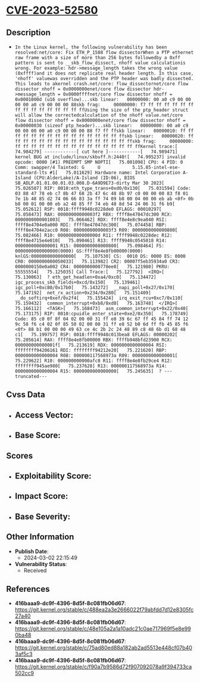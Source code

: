 
# [CVE-2023-52580](https://cve.mitre.org/cgi-bin/cvename.cgi?name=CVE-2023-52580)

## Description

- `In the Linux kernel, the following vulnerability has been resolved:net/core: Fix ETH_P_1588 flow dissectorWhen a PTP ethernet raw frame with a size of more than 256 bytes followedby a 0xff pattern is sent to __skb_flow_dissect, nhoff value calculationis wrong. For example: hdr->message_length takes the wrong value (0xffff)and it does not replicate real header length. In this case, 'nhoff' valuewas overridden and the PTP header was badly dissected. This leads to akernel crash.net/core: flow_dissectornet/core flow dissector nhoff = 0x0000000enet/core flow dissector hdr->message_length = 0x0000ffffnet/core flow dissector nhoff = 0x0001000d (u16 overflow)...skb linear:   00000000: 00 a0 c9 00 00 00 00 a0 c9 00 00 00 88skb frag:     00000000: f7 ff ff ff ff ff ff ff ff ff ff ff ff ff ff ffUsing the size of the ptp_header struct will allow the correctedcalculation of the nhoff value.net/core flow dissector nhoff = 0x0000000enet/core flow dissector nhoff = 0x00000030 (sizeof ptp_header)...skb linear:   00000000: 00 a0 c9 00 00 00 00 a0 c9 00 00 00 88 f7 ff ffskb linear:   00000010: ff ff ff ff ff ff ff ff ff ff ff ff ff ff ff ffskb linear:   00000020: ff ff ff ff ff ff ff ff ff ff ff ff ff ff ff ffskb frag:     00000000: ff ff ff ff ff ff ff ff ff ff ff ff ff ff ff ffKernel trace:[   74.984279] ------------[ cut here ]------------[   74.989471] kernel BUG at include/linux/skbuff.h:2440![   74.995237] invalid opcode: 0000 [#1] PREEMPT SMP NOPTI[   75.001098] CPU: 4 PID: 0 Comm: swapper/4 Tainted: G     U            5.15.85-intel-ese-standard-lts #1[   75.011629] Hardware name: Intel Corporation A-Island (CPU:AlderLake)/A-Island (ID:06), BIOS SB_ADLP.01.01.00.01.03.008.D-6A9D9E73-dirty Mar 30 2023[   75.026507] RIP: 0010:eth_type_trans+0xd0/0x130[   75.031594] Code: 03 88 47 78 eb c7 8b 47 68 2b 47 6c 48 8b 97 c0 00 00 00 83 f8 01 7e 1b 48 85 d2 74 06 66 83 3a ff 74 09 b8 00 04 00 00 eb ab <0f> 0b b8 00 01 00 00 eb a2 48 85 ff 74 eb 48 8d 54 24 06 31 f6 b9[   75.052612] RSP: 0018:ffff9948c0228de0 EFLAGS: 00010297[   75.058473] RAX: 00000000000003f2 RBX: ffff8e47047dc300 RCX: 0000000000001003[   75.066462] RDX: ffff8e4e8c9ea040 RSI: ffff8e4704e0a000 RDI: ffff8e47047dc300[   75.074458] RBP: ffff8e4704e2acc0 R08: 00000000000003f3 R09: 0000000000000800[   75.082466] R10: 000000000000000d R11: ffff9948c0228dec R12: ffff8e4715e4e010[   75.090461] R13: ffff9948c0545018 R14: 0000000000000001 R15: 0000000000000800[   75.098464] FS:  0000000000000000(0000) GS:ffff8e4e8fb00000(0000) knlGS:0000000000000000[   75.107530] CS:  0010 DS: 0000 ES: 0000 CR0: 0000000080050033[   75.113982] CR2: 00007f5eb35934a0 CR3: 0000000150e0a002 CR4: 0000000000770ee0[   75.121980] PKRU: 55555554[   75.125035] Call Trace:[   75.127792]  <IRQ>[   75.130063]  ? eth_get_headlen+0xa4/0xc0[   75.134472]  igc_process_skb_fields+0xcd/0x150[   75.139461]  igc_poll+0xc80/0x17b0[   75.143272]  __napi_poll+0x27/0x170[   75.147192]  net_rx_action+0x234/0x280[   75.151409]  __do_softirq+0xef/0x2f4[   75.155424]  irq_exit_rcu+0xc7/0x110[   75.159432]  common_interrupt+0xb8/0xd0[   75.163748]  </IRQ>[   75.166112]  <TASK>[   75.168473]  asm_common_interrupt+0x22/0x40[   75.173175] RIP: 0010:cpuidle_enter_state+0xe2/0x350[   75.178749] Code: 85 c0 0f 8f 04 02 00 00 31 ff e8 39 6c 67 ff 45 84 ff 74 12 9c 58 f6 c4 02 0f 85 50 02 00 00 31 ff e8 52 b0 6d ff fb 45 85 f6 <0f> 88 b1 00 00 00 49 63 ce 4c 2b 2c 24 48 89 c8 48 6b d1 68 48 c1[   75.199757] RSP: 0018:ffff9948c013bea8 EFLAGS: 00000202[   75.205614] RAX: ffff8e4e8fb00000 RBX: ffffb948bfd23900 RCX: 000000000000001f[   75.213619] RDX: 0000000000000004 RSI: ffffffff94206161 RDI: ffffffff94212e20[   75.221620] RBP: 0000000000000004 R08: 000000117568973a R09: 0000000000000001[   75.229622] R10: 000000000000afc8 R11: ffff8e4e8fb29ce4 R12: ffffffff945ae980[   75.237628] R13: 000000117568973a R14: 0000000000000004 R15: 0000000000000000[   75.245635]  ? ---truncated---`

## Cvss Data

- **Access Vector**:
  - 
- **Base Score**:
  - 

## Scores

- **Exploitability Score**:
  - 
- **Impact Score**:
  - 
- **Base Severity**:
  - 

## Other Information

- **Publish Date**:
  - 2024-03-02 22:15:49
- **Vulnerability Status**:
  - Received

## References

- **416baaa9-dc9f-4396-8d5f-8c081fb06d67**: https://git.kernel.org/stable/c/488ea2a3e2666022f79abfdd7d12e8305fc27a40
- **416baaa9-dc9f-4396-8d5f-8c081fb06d67**: https://git.kernel.org/stable/c/48e105a2a1a10adc21c0ae717969f5e8e990ba48
- **416baaa9-dc9f-4396-8d5f-8c081fb06d67**: https://git.kernel.org/stable/c/75ad80ed88a182ab2ad5513e448cf07b403af5c3
- **416baaa9-dc9f-4396-8d5f-8c081fb06d67**: https://git.kernel.org/stable/c/f90a7b9586d72f907092078a9f394733ca502cc9
